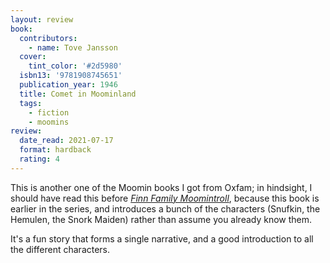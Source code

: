 ```yaml
---
layout: review
book:
  contributors:
    - name: Tove Jansson
  cover:
    tint_color: '#2d5980'
  isbn13: '9781908745651'
  publication_year: 1946
  title: Comet in Moominland
  tags:
    - fiction
    - moomins
review:
  date_read: 2021-07-17
  format: hardback
  rating: 4
---
```


This is another one of the Moomin books I got from Oxfam; in hindsight, I should have read this before [*Finn Family Moomintroll*](/reviews/finn-family-moomintroll/), because this book is earlier in the series, and introduces a bunch of the characters (Snufkin, the Hemulen, the Snork Maiden) rather than assume you already know them.

It's a fun story that forms a single narrative, and a good introduction to all the different characters.
